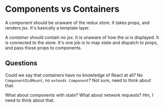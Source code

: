 # Components vs Containers
A *component* should be unaware of the redux store. It takes props, and renders jsx. It's basically a template layer.

A *container* should contain no jsx. It is unaware of how the ui is displayed. It is connected to the store. It's one job is to map state and dispatch to props, and pass those props to components.

## Questions
Could we say that containers have no knowledge of React at all? No `ComponentDidMount`, no `extends Component`? Not sure, need to think about that.

What about components with state?
What about network requests?
Hm, I need to think about that. 

